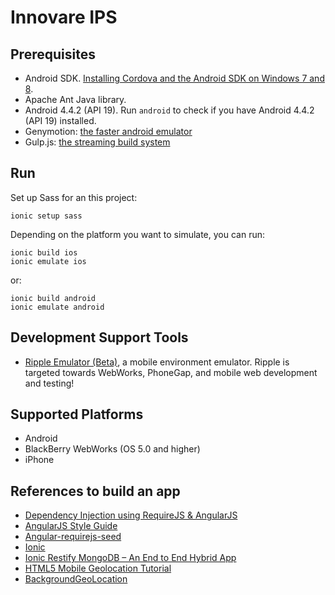 Innovare IPS
=======================

Prerequisites
-------------

- Android SDK. [Installing Cordova and the Android SDK on Windows 7 and 8](http://learn.ionicframework.com/videos/windows-android/).
- Apache Ant Java library.
- Android 4.4.2 (API 19). Run `android` to check if you have Android 4.4.2 (API 19) installed.
- Genymotion: [the faster android emulator](http://www.genymotion.com/)
- Gulp.js: [the streaming build system](http://gulpjs.com/)

Run
---

Set up Sass for an this project:

	ionic setup sass

Depending on the platform you want to simulate, you can run:

	ionic build ios
	ionic emulate ios

or:

	ionic build android
	ionic emulate android

Development Support Tools
-------------------------
- [Ripple Emulator (Beta)](https://chrome.google.com/webstore/detail/ripple-emulator-beta/geelfhphabnejjhdalkjhgipohgpdnoc?hl=en), a mobile environment emulator. Ripple is targeted towards WebWorks, PhoneGap, and mobile web development and testing!

Supported Platforms
-------------------

- Android
- BlackBerry WebWorks (OS 5.0 and higher)
- iPhone

References to build an app
--------------------------

- [Dependency Injection using RequireJS & AngularJS](http://solutionoptimist.com/2013/09/30/requirejs-angularjs-dependency-injection/)
- [AngularJS Style Guide](https://github.com/johnpapa/angularjs-styleguide#single-responsibility)
- [Angular-requirejs-seed](https://github.com/tnajdek/angular-requirejs-seed)
- [Ionic](http://ionicframework.com/)
- [Ionic Restify MongoDB – An End to End Hybrid App](http://thejackalofjavascript.com/an-end-to-end-hybrid-app/)
- [HTML5 Mobile Geolocation Tutorial](https://www.youtube.com/watch?v=me1SLfY5hus)
- [BackgroundGeoLocation](https://github.com/christocracy/cordova-plugin-background-geolocation)
